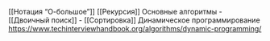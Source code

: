 [[Нотация “О-большое”]]
[[Рекурсия]]
Основные алгоритмы
	- [[Двоичный поиск]]
	- [[Сортировка]] 
Динамическое программирование https://www.techinterviewhandbook.org/algorithms/dynamic-programming/
